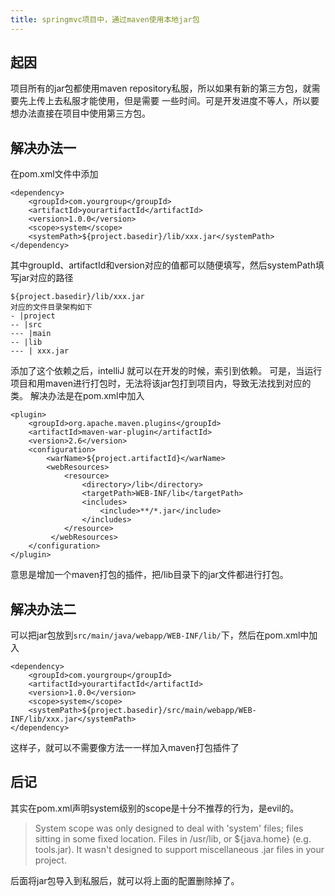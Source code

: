 ```yaml
---
title: springmvc项目中，通过maven使用本地jar包
---
```

## 起因
项目所有的jar包都使用maven repository私服，所以如果有新的第三方包，就需要先上传上去私服才能使用，但是需要
一些时间。可是开发进度不等人，所以要想办法直接在项目中使用第三方包。

## 解决办法一
在pom.xml文件中添加
```
<dependency>
    <groupId>com.yourgroup</groupId>
    <artifactId>yourartifactId</artifactId>
    <version>1.0.0</version>
    <scope>system</scope>
    <systemPath>${project.basedir}/lib/xxx.jar</systemPath>
</dependency>
```
其中groupId、artifactId和version对应的值都可以随便填写，然后systemPath填写jar对应的路径  
```
${project.basedir}/lib/xxx.jar
对应的文件目录架构如下
- |project
-- |src
--- |main
-- |lib
--- | xxx.jar
```
添加了这个依赖之后，intelliJ 就可以在开发的时候，索引到依赖。
可是，当运行项目和用maven进行打包时，无法将该jar包打到项目内，导致无法找到对应的类。
解决办法是在pom.xml中加入
```
<plugin>
    <groupId>org.apache.maven.plugins</groupId>
    <artifactId>maven-war-plugin</artifactId>
    <version>2.6</version>
    <configuration>
        <warName>${project.artifactId}</warName>
        <webResources>
            <resource>
                <directory>/lib</directory>
                <targetPath>WEB-INF/lib</targetPath>
                <includes>
                    <include>**/*.jar</include>
                </includes>
            </resource>
         </webResources>
    </configuration>
</plugin>
```
意思是增加一个maven打包的插件，把/lib目录下的jar文件都进行打包。

## 解决办法二
可以把jar包放到`src/main/java/webapp/WEB-INF/lib/`下，然后在pom.xml中加入
```
<dependency>
    <groupId>com.yourgroup</groupId>
    <artifactId>yourartifactId</artifactId>
    <version>1.0.0</version>
    <scope>system</scope>
    <systemPath>${project.basedir}/src/main/webapp/WEB-INF/lib/xxx.jar</systemPath>
</dependency>
```
这样子，就可以不需要像方法一一样加入maven打包插件了



## 后记
其实在pom.xml声明system级别的scope是十分不推荐的行为，是evil的。
> System scope was only designed to deal with 'system' files; files sitting in some fixed location. Files in  /usr/lib, or ${java.home} (e.g. tools.jar). It wasn't designed to support miscellaneous .jar files in your project.  

后面将jar包导入到私服后，就可以将上面的配置删除掉了。
